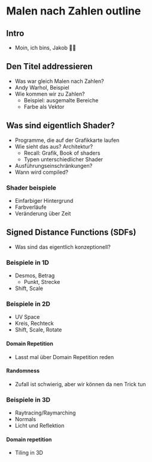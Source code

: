 # Malen nach Zahlen outline

## Intro

- Moin, ich bins, Jakob 🙋‍♀️

## Den Titel addressieren

- Was war gleich Malen nach Zahlen?
- Andy Warhol, Beispiel
- Wie kommen wir zu Zahlen?
  - Beispiel: ausgemalte Bereiche
  - Farbe als Vektor

## Was sind eigentlich Shader?

- Programme, die auf der Grafikkarte laufen
- Wie sieht das aus? Architektur?
  - Recall: Grafik, Book of shaders
  - Typen unterschiedlicher Shader
- Ausführungseinschränkungen?
- Wann wird compiled?

### Shader beispiele

- Einfarbiger Hintergrund
- Farbverläufe
- Veränderung über Zeit

## Signed Distance Functions (SDFs)

- Was sind das eigentlich konzeptionell?

### Beispiele in 1D

- Desmos, Betrag
  - Punkt, Strecke
- Shift, Scale

### Beispiele in 2D

- UV Space
- Kreis, Rechteck
- Shift, Scale, Rotate

#### Domain Repetition

- Lasst mal über Domain Repetition reden

#### Randomness

- Zufall ist schwierig, aber wir können da nen Trick tun

### Beispiele in 3D

- Raytracing/Raymarching
- Normals
- Licht und Reflektion

#### Domain repetition

- Tiling in 3D
